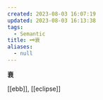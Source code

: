 ```yaml
---
created: 2023-08-03 16:07:19
updated: 2023-08-03 16:13:38
tags:
  - Semantic
title: 🗝️衰
aliases:
  - null
---
```


<pre><strong>衰</strong></pre>
[[ebb]], [[eclipse]]